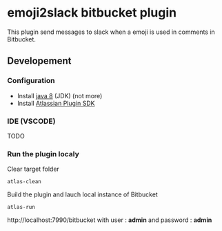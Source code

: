 # emoji2slack bitbucket plugin

This plugin send messages to slack when a emoji is used in comments in Bitbucket.

## Developement

### Configuration

* Install [java 8](https://www.oracle.com/technetwork/java/javase/downloads/jdk8-downloads-2133151.html) (JDK) (not more)
* Install [Atlassian Plugin SDK](https://marketplace.atlassian.com/apps/1210950/atlassian-plugin-sdk-windows?hosting=server&tab=overview)


### IDE (VSCODE)

TODO

### Run the plugin localy

Clear target folder
```batch
atlas-clean
```

Build the plugin and lauch local instance of Bitbucket
```batch
atlas-run
```

http://localhost:7990/bitbucket
with user : **admin** and password : **admin**
